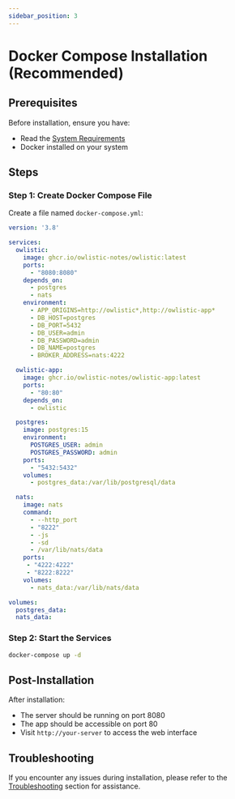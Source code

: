 ```yaml
---
sidebar_position: 3
---
```


# Docker Compose Installation (Recommended)

## Prerequisites

Before installation, ensure you have:

- Read the [System Requirements](system-requirements.md)
- Docker installed on your system

## Steps

### Step 1: Create Docker Compose File

Create a file named `docker-compose.yml`:

```yaml
version: '3.8'

services:
  owlistic:
    image: ghcr.io/owlistic-notes/owlistic:latest
    ports:
      - "8080:8080"
    depends_on:
      - postgres
      - nats
    environment:
      - APP_ORIGINS=http://owlistic*,http://owlistic-app*
      - DB_HOST=postgres
      - DB_PORT=5432
      - DB_USER=admin
      - DB_PASSWORD=admin
      - DB_NAME=postgres
      - BROKER_ADDRESS=nats:4222

  owlistic-app:
    image: ghcr.io/owlistic-notes/owlistic-app:latest
    ports:
      - "80:80"
    depends_on:
      - owlistic

  postgres:
    image: postgres:15
    environment:
      POSTGRES_USER: admin
      POSTGRES_PASSWORD: admin
    ports:
      - "5432:5432"
    volumes:
      - postgres_data:/var/lib/postgresql/data

  nats:
    image: nats
    command:
      - --http_port
      - "8222"
      - -js
      - -sd
      - /var/lib/nats/data
    ports:
     - "4222:4222"
     - "8222:8222"
    volumes:
      - nats_data:/var/lib/nats/data

volumes:
  postgres_data:
  nats_data:
```

### Step 2: Start the Services

```bash
docker-compose up -d
```

## Post-Installation

After installation:
- The server should be running on port 8080
- The app should be accessible on port 80
- Visit `http://your-server` to access the web interface

## Troubleshooting

If you encounter any issues during installation, please refer to the [Troubleshooting](../troubleshooting/common-issues.md) section for assistance.
